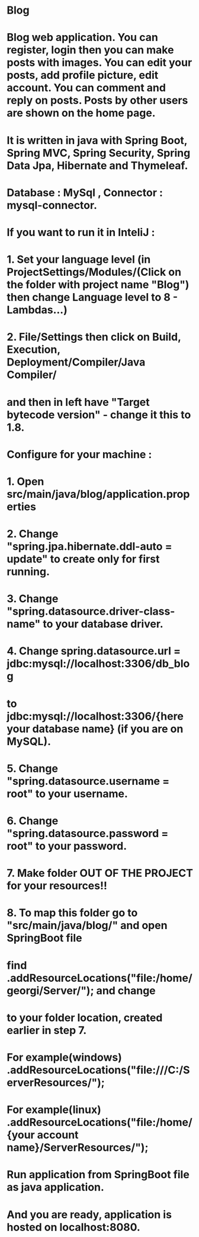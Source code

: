 # Blog
#
# Blog web application. You can register, login then you can make posts with images. You can edit your posts, add profile picture, edit account. You can comment and reply on posts. Posts by other users are shown on the home page.
#
# It is written in java with Spring Boot, Spring MVC, Spring Security, Spring Data Jpa, Hibernate and Thymeleaf.
# Database : MySql , Connector : mysql-connector.
#
# If you want to run it in InteliJ :
# 1. Set your language level (in ProjectSettings/Modules/(Click on the folder with project name "Blog") then change Language level to 8 - Lambdas...)
# 2. File/Settings then click on Build, Execution, Deployment/Compiler/Java Compiler/
# and then in left have "Target bytecode version" - change it this to 1.8.
#
# Configure for your machine :
# 1. Open src/main/java/blog/application.properties
# 2. Change "spring.jpa.hibernate.ddl-auto = update" to create only for first running.
# 3. Change "spring.datasource.driver-class-name" to your database driver.
# 4. Change spring.datasource.url = jdbc:mysql://localhost:3306/db_blog
# to  jdbc:mysql://localhost:3306/{here your database name} (if you are on MySQL).
# 5. Change "spring.datasource.username = root" to your username.
# 6. Change "spring.datasource.password = root" to your password.
# 7. Make folder OUT OF THE PROJECT for your resources!!
# 8. To map this folder go to "src/main/java/blog/" and open SpringBoot file
# find .addResourceLocations("file:/home/georgi/Server/"); and change 
# to your folder location, created earlier in step 7.
# For example(windows) .addResourceLocations("file:///C:/ServerResources/");
# For example(linux) .addResourceLocations("file:/home/{your account name}/ServerResources/");
# Run application from SpringBoot file as java application.
# And you are ready, application is hosted on localhost:8080.

